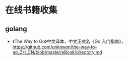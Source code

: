 # 在线书籍收集

## golang

- 《The Way to Go》中文译本，中文正式名《Go 入门指南》， https://github.com/unknwon/the-way-to-go_ZH_CN/blob/master/eBook/directory.md
